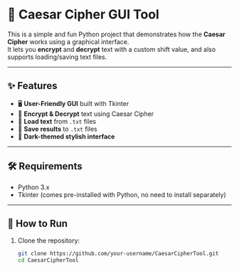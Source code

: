# 🔐 Caesar Cipher GUI Tool

This is a simple and fun Python project that demonstrates how the **Caesar Cipher** works using a graphical interface.  
It lets you **encrypt** and **decrypt** text with a custom shift value, and also supports loading/saving text files.

---

## ✨ Features
- 🖥️ **User-Friendly GUI** built with Tkinter  
- 🔑 **Encrypt & Decrypt** text using Caesar Cipher  
- 📂 **Load text** from `.txt` files  
- 💾 **Save results** to `.txt` files  
- 🎨 **Dark-themed stylish interface**  

---

## 🛠️ Requirements
- Python 3.x  
- Tkinter (comes pre-installed with Python, no need to install separately)

---

## 🚀 How to Run
1. Clone the repository:
   ```bash
   git clone https://github.com/your-username/CaesarCipherTool.git
   cd CaesarCipherTool
